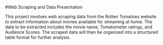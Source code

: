 #Web Scraping and Data Presentation

This project involves web scraping data from the Rotten Tomatoes website to extract information about movies available for streaming at home. The data to be extracted includes the movie name, Tomatometer ratings, and Audience Scores. The scraped data will then be organized into a structured table format for further analysis.